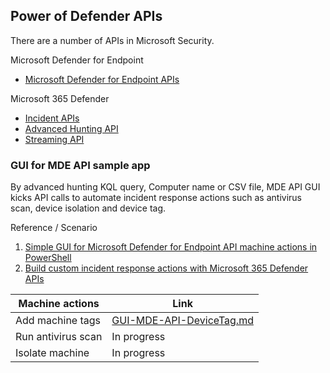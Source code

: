 ## Power of Defender APIs 

There are a number of APIs in Microsoft Security.

Microsoft Defender for Endpoint 
- [Microsoft Defender for Endpoint APIs](https://learn.microsoft.com/en-us/microsoft-365/security/defender-endpoint/apis-intro?view=o365-worldwide)

Microsoft 365 Defender 
- [Incident APIs](https://learn.microsoft.com/en-us/microsoft-365/security/defender/api-incident?view=o365-worldwide)
- [Advanced Hunting API](https://learn.microsoft.com/en-us/microsoft-365/security/defender/api-advanced-hunting?view=o365-worldwide)
- [Streaming API](https://learn.microsoft.com/en-us/microsoft-365/security/defender/streaming-api?view=o365-worldwide)

### GUI for MDE API sample app
By advanced hunting KQL query, Computer name or CSV file, MDE API GUI kicks API calls to automate incident response actions 
such as antivirus scan, device isolation and device tag.<br>

Reference / Scenario 
1. [Simple GUI for Microsoft Defender for Endpoint API machine actions in PowerShell](https://github.com/microsoft/mde-api-gui)
2. [Build custom incident response actions with Microsoft 365 Defender APIs](https://techcommunity.microsoft.com/t5/microsoft-365-defender-blog/build-custom-incident-response-actions-with-microsoft-365/ba-p/3710552)

| Machine actions  | Link |
| ------------- | ------------- |
| Add machine tags | [GUI-MDE-API-DeviceTag.md](https://github.com/LearningKijo/Defender-APIs/blob/main/GUI-MDE-API-DeviceTag.md) |
| Run antivirus scan | In progress  |
| Isolate machine | In progress  |
